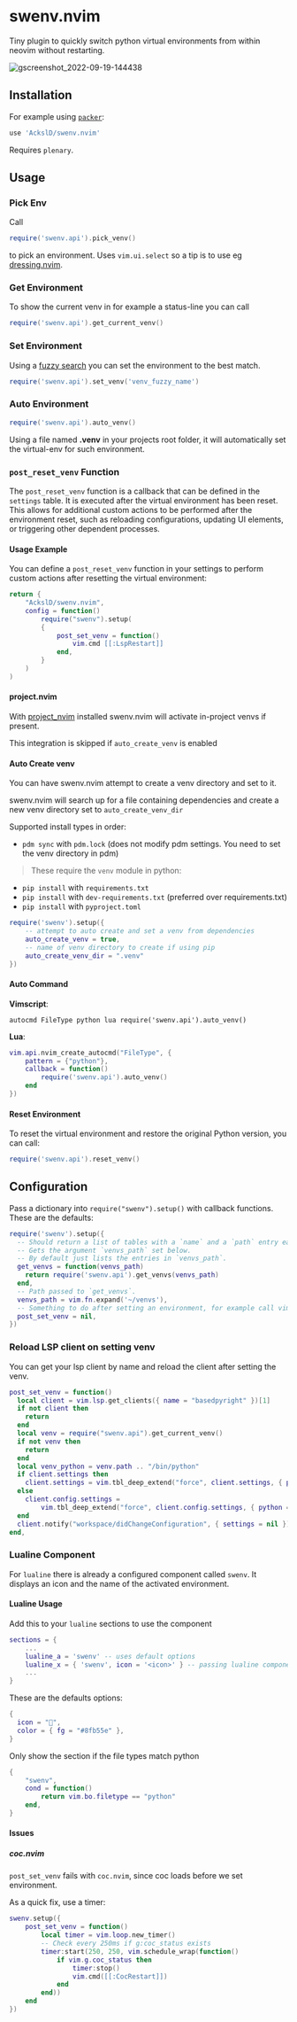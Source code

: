 # swenv.nvim

Tiny plugin to quickly switch python virtual environments from within neovim without
restarting.

![gscreenshot_2022-09-19-144438](https://user-images.githubusercontent.com/23341710/191020632-543e8118-4eea-4964-8d59-1556836b929f.png)

## Installation

For example using [`packer`](https://github.com/wbthomason/packer.nvim):

```lua
use 'AckslD/swenv.nvim'
```

Requires `plenary`.

## Usage

### Pick Env

Call

```lua
require('swenv.api').pick_venv()
```

to pick an environment. Uses `vim.ui.select` so a tip is to use eg
[dressing.nvim](https://github.com/stevearc/dressing.nvim).

### Get Environment

To show the current venv in for example a status-line you can call

```lua
require('swenv.api').get_current_venv()
```

### Set Environment

Using a [fuzzy search](https://en.wikipedia.org/wiki/Approximate_string_matching) you
can set the environment to the best match.

```lua
require('swenv.api').set_venv('venv_fuzzy_name')
```

### Auto Environment

```lua
require('swenv.api').auto_venv()
```

Using a file named **.venv** in your projects root folder, it will automatically set the
virtual-env for such environment.

### `post_reset_venv` Function

The `post_reset_venv` function is a callback that can be defined in the `settings`
table. It is executed after the virtual environment has been reset. This allows for
additional custom actions to be performed after the environment reset, such as reloading
configurations, updating UI elements, or triggering other dependent processes.

#### Usage Example

You can define a `post_reset_venv` function in your settings to perform custom actions
after resetting the virtual environment:

```lua
return {
    "AckslD/swenv.nvim",
    config = function()
        require("swenv").setup(
        {
            post_set_venv = function()
                vim.cmd [[:LspRestart]]
            end,
        }
    )
)
```

#### project.nvim

With [project_nvim](https://github.com/ahmedkhalf/project.nvim) installed swenv.nvim
will activate in-project venvs if present.

This integration is skipped if `auto_create_venv` is enabled

#### Auto Create venv

You can have swenv.nvim attempt to create a venv directory and set to it.

swenv.nvim will search up for a file containing dependencies and create a new venv
directory set to `auto_create_venv_dir`

Supported install types in order:

- `pdm sync` with `pdm.lock` (does not modify pdm settings. You need to set the venv
  directory in pdm)

> These require the `venv` module in python:

- `pip install` with `requirements.txt`
- `pip install` with `dev-requirements.txt` (preferred over requirements.txt)
- `pip install` with `pyproject.toml`

```lua
require('swenv').setup({
    -- attempt to auto create and set a venv from dependencies
    auto_create_venv = true,
    -- name of venv directory to create if using pip
    auto_create_venv_dir = ".venv"
})
```

#### Auto Command

**Vimscript**:

```vimscript
autocmd FileType python lua require('swenv.api').auto_venv()
```

**Lua**:

```lua
vim.api.nvim_create_autocmd("FileType", {
    pattern = {"python"},
    callback = function()
        require('swenv.api').auto_venv()
    end
})
```

#### Reset Environment

To reset the virtual environment and restore the original Python version, you can call:

```lua
require('swenv.api').reset_venv()
```

## Configuration

Pass a dictionary into `require("swenv").setup()` with callback functions. These are the
defaults:

```lua
require('swenv').setup({
  -- Should return a list of tables with a `name` and a `path` entry each.
  -- Gets the argument `venvs_path` set below.
  -- By default just lists the entries in `venvs_path`.
  get_venvs = function(venvs_path)
    return require('swenv.api').get_venvs(venvs_path)
  end,
  -- Path passed to `get_venvs`.
  venvs_path = vim.fn.expand('~/venvs'),
  -- Something to do after setting an environment, for example call vim.cmd.LspRestart
  post_set_venv = nil,
})
```

### Reload LSP client on setting venv

You can get your lsp client by name and reload the client after setting the venv.

```lua
post_set_venv = function()
  local client = vim.lsp.get_clients({ name = "basedpyright" })[1]
  if not client then
    return
  end
  local venv = require("swenv.api").get_current_venv()
  if not venv then
    return
  end
  local venv_python = venv.path .. "/bin/python"
  if client.settings then
    client.settings = vim.tbl_deep_extend("force", client.settings, { python = { pythonPath = venv_python } })
  else
    client.config.settings =
        vim.tbl_deep_extend("force", client.config.settings, { python = { pythonPath = venv_python } })
  end
  client.notify("workspace/didChangeConfiguration", { settings = nil })
end,
```

### Lualine Component

For `lualine` there is already a configured component called `swenv`. It displays an
icon and the name of the activated environment.

#### Lualine Usage

Add this to your `lualine` sections to use the component

```lua
sections = {
    ...
    lualine_a = 'swenv' -- uses default options
    lualine_x = { 'swenv', icon = '<icon>' } -- passing lualine component options
    ...
}
```

These are the defaults options:

```lua
{
  icon = "",
  color = { fg = "#8fb55e" },
}
```

Only show the section if the file types match python

```lua
{
    "swenv",
    cond = function()
        return vim.bo.filetype == "python"
    end,
}
```

#### Issues

##### coc.nvim

`post_set_venv` fails with `coc.nvim`, since coc loads before we set environment.

As a quick fix, use a timer:

```lua
swenv.setup({
    post_set_venv = function()
        local timer = vim.loop.new_timer()
        -- Check every 250ms if g:coc_status exists
        timer:start(250, 250, vim.schedule_wrap(function()
            if vim.g.coc_status then
                timer:stop()
                vim.cmd([[:CocRestart]])
            end
        end))
    end
})
```
